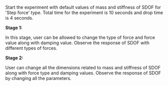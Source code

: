 Start the experiment with default values of mass and stiffness of SDOF for 'Step force' type. Total time for the experiment is 10 seconds and drop time is 4 seconds.

**Stage 1:**<br>

In this stage, user can be allowed to change the type of force and force value along with damping value. Observe the response of SDOF with different types of forces.

**Stage 2:**<br>

User can change all the dimensions related to mass and stiffness of SDOF along with force type and damping values. Observe the response of SDOF by changing all the parameters. 

